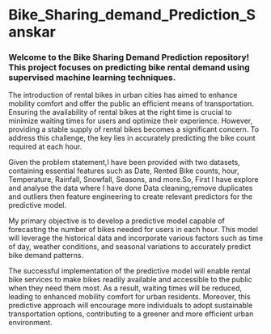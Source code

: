 # Bike_Sharing_demand_Prediction_Sanskar
### Welcome to the Bike Sharing Demand Prediction repository! This project focuses on predicting bike rental demand using supervised machine learning techniques.

 The introduction of rental bikes in urban cities has aimed to enhance mobility comfort and offer the public an efficient means of transportation. Ensuring the availability of rental bikes at the right time is crucial to minimize waiting times for users and optimize their experience. However, providing a stable supply of rental bikes becomes a significant concern. To address this challenge, the key lies in accurately predicting the bike count required at each hour.

 Given the problem statement,I have been provided with two datasets, containing essential features such as Date, Rented Bike counts, hour, Temperature, Rainfall, Snowfall, Seasons, and more.So, First I have explore and analyse the data where I have done Data cleaning,remove duplicates and outliers then feature engineering to create relevant predictors for the predictive model.

 My primary objective is to develop a predictive model capable of forecasting the number of bikes needed for users in each hour. This model will leverage the historical data and incorporate various factors such as time of day, weather conditions, and seasonal variations to accurately predict bike demand patterns.

 The successful implementation of the predictive model will enable rental bike services to make bikes readily available and accessible to the public when they need them most. As a result, waiting times will be reduced, leading to enhanced mobility comfort for urban residents. Moreover, this predictive approach will encourage more individuals to adopt sustainable transportation options, contributing to a greener and more efficient urban environment.

